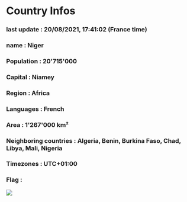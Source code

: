 # Country  Infos
### last update : 20/08/2021, 17:41:02 (France time)

### name : Niger
### Population : 20'715'000
### Capital : Niamey
### Region : Africa
### Languages : French
### Area : 1'267'000 km²
### Neighboring countries : Algeria, Benin, Burkina Faso, Chad, Libya, Mali, Nigeria
### Timezones : UTC+01:00

### Flag :
![](https://restcountries.eu/data/ner.svg)